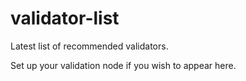 # validator-list
Latest list of recommended validators.

Set up your validation node if you wish to appear here.
